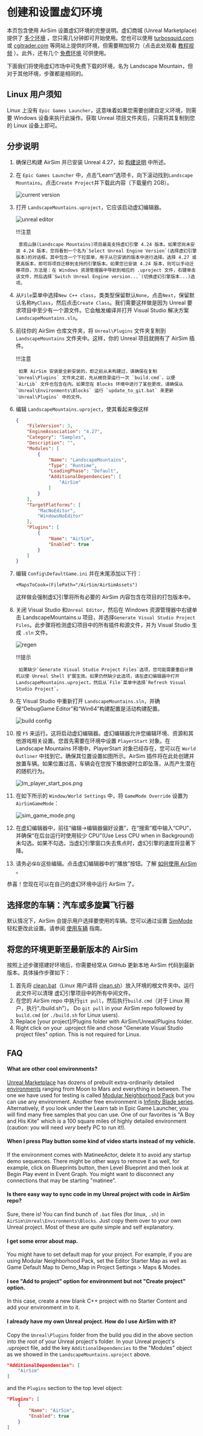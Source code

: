 # 创建和设置虚幻环境

本页包含使用 AirSim 设置虚幻环境的完整说明。虚幻商城 (Unreal Marketplace) 提供了 [多个环境](https://www.unrealengine.com/marketplace/content-cat/assets/environments) ，您只需几分钟即可开始使用。您也可以使用 [turbosquid.com](https://www.turbosquid.com/) 或 [cgitrader.com](https://www.cgtrader.com/) 等网站上提供的环境，但需要稍加努力（点击此处观看 [教程视频](https://www.youtube.com/watch?v=y09VbdQWvQY&feature) ）。此外，还有几个 [免费环境](https://github.com/Microsoft/AirSim/issues/424) 可供使用。


下面我们将使用虚幻市场中可免费下载的环境，名为 Landscape Mountain，但对于其他环境，步骤都是相同的。


## Linux 用户须知

Linux 上没有 `Epic Games Launcher`，这意味着如果您需要创建自定义环境，则需要 Windows 设备来执行此操作。获取 Unreal 项目文件夹后，只需将其复制到您的 Linux 设备上即可。

## 分步说明

1. 确保已构建 AirSim 并已安装 Unreal 4.27，如 [构建说明](build_windows.md) 中所述。
2. 在 `Epic Games Launcher` 中，点击“Learn”选项卡，向下滚动找到`Landscape Mountains`。点击`Create Project`并下载此内容（下载量约 2GB）。 

    ![current version](images/landscape_mountains.png)

3. 打开 `LandscapeMountains.uproject`，它应该启动虚幻编辑器。

    ![unreal editor](images/unreal_editor.png)
    
    !!!注意

        景观山脉(Landscape Mountains)项目最高支持虚幻引擎 4.24 版本。如果您尚未安装 4.24 版本，您将看到一个名为`Select Unreal Engine Version`(选择虚幻引擎版本)的对话框，其中包含一个下拉菜单，用于从已安装的版本中进行选择。选择 4.27 或更高版本，即可将项目迁移到支持的引擎版本。如果您已安装 4.24 版本，则可以手动迁移项目，方法是：在 Windows 资源管理器中导航到相应的 .uproject 文件，右键单击该文件，然后选择`Switch Unreal Engine version...`(切换虚幻引擎版本...)选项。

4. 从`File`菜单中选择`New C++ class`，类类型保留默认`None`，点击`Next`，保留默认名称`MyClass`，然后点击`Create Class`。我们需要这样做是因为 Unreal 要求项目中至少有一个源文件。它会触发编译并打开 Visual Studio 解决方案 `LandscapeMountains.sln`。

5. 前往你的 AirSim 仓库文件夹，将 `Unreal\Plugins` 文件夹复制到 `LandscapeMountains` 文件夹中。这样，你的 Unreal 项目就拥有了 AirSim 插件。

    !!!注意

        如果 AirSim 安装是全新安装的，即之前从未构建过，请确保在复制 `Unreal\Plugins` 文件夹之前，先从根目录运行一次 `build.cmd`，以便 `AirLib` 文件也包含在内。如果您在 Blocks 环境中进行了某些更改，请确保从 `Unreal\Environments\Blocks` 运行 `update_to_git.bat` 来更新 `Unreal\Plugins` 中的文件。

6. 编辑 `LandscapeMountains.uproject`，使其看起来像这样

    ```json
    {
    	"FileVersion": 3,
    	"EngineAssociation": "4.27",
    	"Category": "Samples",
    	"Description": "",
    	"Modules": [
    		{
    			"Name": "LandscapeMountains",
    			"Type": "Runtime",
    			"LoadingPhase": "Default",
    			"AdditionalDependencies": [
    				"AirSim"
    			]
    		}
    	],
    	"TargetPlatforms": [
    		"MacNoEditor",
    		"WindowsNoEditor"
    	],
    	"Plugins": [
    		{
    			"Name": "AirSim",
    			"Enabled": true
    		}
    	]
    }
    ```
    
7. 编辑 `Config\DefaultGame.ini` 并在末尾添加以下行：

    ```
    +MapsToCook=(FilePath="/AirSim/AirSimAssets")
    ```
    
    这样做会强制虚幻引擎将所有必要的 AirSim 内容包含在项目的打包版本中。

8. 关闭 Visual Studio 和`Unreal Editor`，然后在 Windows 资源管理器中右键单击 LandscapeMountains.u 项目，并选择`Generate Visual Studio Project Files`。此步骤将检测虚幻项目中的所有插件和源文件，并为 Visual Studio 生成 `.sln` 文件。

    ![regen](images/regen_sln.png)

    !!!提示

        如果缺少`Generate Visual Studio Project Files`选项，您可能需要重启计算机以使 Unreal Shell 扩展生效。如果仍然缺少此选项，请在虚幻编辑器中打开 LandscapeMountains.uproject，然后从`File`菜单中选择`Refresh Visual Studio Project`。 

9. 在 Visual Studio 中重新打开 `LandscapeMountains.sln`，并确保“DebugGame Editor”和“Win64”构建配置是活动构建配置。

    ![build config](images/vsbuild_config.png)

10. 按 `F5` 来运行。这将启动虚幻编辑器。虚幻编辑器允许您编辑环境、资源和其他游戏相关设置。您首先需要在环境中设置 `PlayerStart` 对象。在 Landscape Mountains 环境中，PlayerStart 对象已经存在，您可以在 `World Outliner` 中找到它。确保其位置设置如图所示。AirSim 插件将在此处创建并放置车辆。如果位置过高，车辆会在您按下播放键时立即坠落，从而产生潜在的随机行为。

    ![lm_player_start_pos.png](images/lm_player_start_pos.png)

11. 在如下所示的 `Window/World Settings` 中，将 `GameMode Override` 设置为 `AirSimGameMode`：

    ![sim_game_mode.png](images/sim_game_mode.png)

12. 在虚幻编辑器中，前往“编辑->编辑器偏好设置”，在“搜索”框中输入“CPU”，并确保“在后台运行时使用较少 CPU”(Use Less CPU when in Background) 未勾选。如果不勾选，当虚幻引擎窗口失去焦点时，虚幻引擎的速度将显著下降。

13. 请务必`保存`这些编辑。点击虚幻编辑器中的“播放”按钮。了解 [如何使用 AirSim](https://github.com/Microsoft/AirSim/#how-to-use-it) 。

恭喜！您现在可以在自己的虚幻环境中运行 AirSim 了。


## 选择您的车辆：汽车或多旋翼飞行器

默认情况下，AirSim 会提示用户选择要使用的车辆。您可以通过设置 [SimMode](settings.md#SimMode) 轻松更改此设置。请参阅 [使用车辆](using_car.md) 指南。


## 将您的环境更新至最新版本的 AirSim
按照上述步骤搭建好环境后，你需要经常从 GitHub 更新本地 AirSim 代码到最新版本。具体操作步骤如下：

1. 首先将 [clean.bat](https://github.com/Microsoft/AirSim/blob/main/Unreal/Environments/Blocks/clean.bat)（Linux 用户请将 [clean.sh](https://github.com/Microsoft/AirSim/blob/main/Unreal/Environments/Blocks/clean.sh)）放入环境的根文件夹中。运行此文件可以清理 虚幻引擎项目中的所有中间文件。 
2. 在您的 AirSim repo 中执行`git pull`，然后执行`build.cmd`（对于 Linux 用户，执行“./build.sh”）。 Do `git pull` in your AirSim repo followed by `build.cmd` (or `./build.sh` for Linux users).
3. Replace [your project]/Plugins folder with AirSim/Unreal/Plugins folder.
4. Right click on your .uproject file and chose "Generate Visual Studio project files" option. This is not required for Linux.

## FAQ

#### What are other cool environments?
[Unreal Marketplace](https://www.unrealengine.com/marketplace) has dozens of prebuilt extra-ordinarily detailed [environments](https://www.unrealengine.com/marketplace/content-cat/assets/environments) ranging from Moon to Mars and everything in between. The one we have used for testing is called [Modular Neighborhood Pack](https://www.unrealengine.com/marketplace/modular-neighborhood-pack)
but you can use any environment. Another free environment is [Infinity Blade series](https://www.unrealengine.com/marketplace/infinity-blade-plain-lands). Alternatively, if you look under the Learn tab in Epic Game Launcher, you will find many free samples that you can use. One of our favorites is "A Boy and His Kite" which is a 100 square miles of highly detailed environment (caution: you will need *very* beefy PC to run it!).

#### When I press Play button some kind of video starts instead of my vehicle.
If the environment comes with MatineeActor, delete it to avoid any startup demo sequences. There might be other ways to remove it as well, for example, click on Blueprints button, then Level Blueprint and then look at Begin Play event in Event Graph. You might want to disconnect any connections that may be starting "matinee".

#### Is there easy way to sync code in my Unreal project with code in AirSim repo?
Sure, there is! You can find bunch of `.bat` files (for linux, `.sh`) in `AirSim\Unreal\Environments\Blocks`. Just copy them over to your own Unreal project. Most of these are quite simple and self explanatory.

#### I get some error about map.
You might have to set default map for your project. For example, if you are using Modular Neighborhood Pack, set the Editor Starter Map as well as Game Default Map to Demo_Map in Project Settings > Maps & Modes.

#### I see "Add to project" option for environment but not "Create project" option.
In this case, create a new blank C++ project with no Starter Content and add your environment in to it.

#### I already have my own Unreal project. How do I use AirSim with it?
Copy the `Unreal\Plugins` folder from the build you did in the above section into the root of your Unreal project's folder. In your Unreal project's .uproject file, add the key `AdditionalDependencies` to the "Modules" object
as we showed in the `LandscapeMountains.uproject` above.
```json
"AdditionalDependencies": [
    "AirSim"
]
```

and the `Plugins` section to the top level object:
```json
"Plugins": [
    {
        "Name": "AirSim",
        "Enabled": true
    }
]
```
